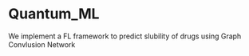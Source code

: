 # Quantum_ML
We implement a FL framework to predict slubility of drugs using Graph Convlusion Network
